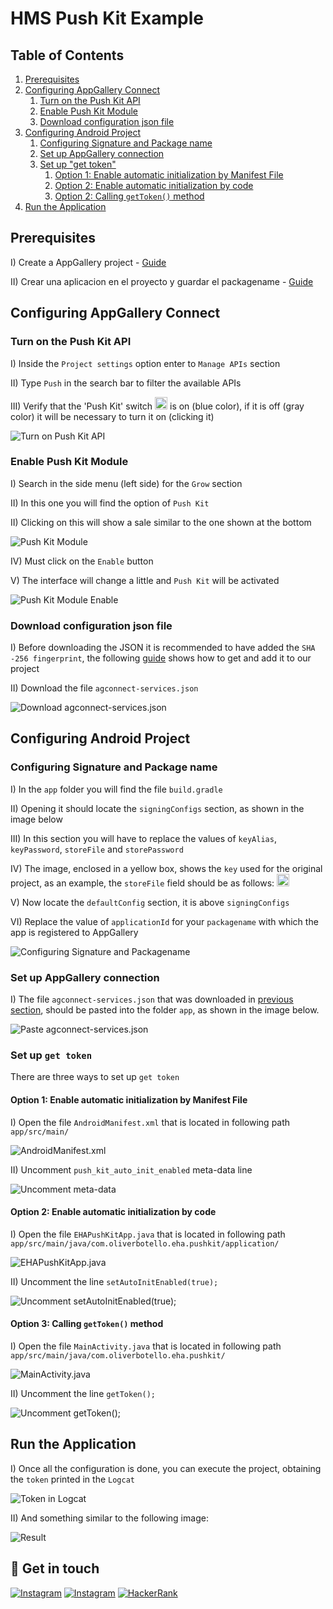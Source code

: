 
# HMS Push Kit Example

## Table of Contents
1. [Prerequisites](#prerequisites)
2. [Configuring AppGallery Connect](#configuring-appgallery-connect)
    1. [Turn on the Push Kit API](#turn-on-the-push-kit-api)
    2. [Enable Push Kit Module](#enable-push-kit-module)
    3. [Download configuration json file](#download-configuration-json-file)
3. [Configuring Android Project](#configuring-android-project)
    1. [Configuring Signature and Package name](#configuring-signature-and-package-name)
    2. [Set up AppGallery connection](#set-up-appgallery-connection)
    3. [Set up "get token"](#set-up-get-token)
       1. [Option 1: Enable automatic initialization by Manifest File](#option-1-enable-automatic-initialization-by-manifest-file)
       2. [Option 2: Enable automatic initialization by code](#option-2-enable-automatic-initialization-by-code)
       3. [Option 2: Calling `getToken()` method](#option-3-calling-gettoken-method)
4. [Run the Application](#run-the-application)

## Prerequisites
I) Create a AppGallery project - [Guide](https://developer.huawei.com/consumer/en/doc/distribution/app/agc-help-createproject-0000001100334664)

II) Crear una aplicacion en el proyecto y guardar el packagename - [Guide](https://developer.huawei.com/consumer/en/doc/distribution/app/agc-help-createapp-0000001146718717#section1112105771619)

## Configuring AppGallery Connect
### Turn on the Push Kit API
I) Inside the `Project settings` option enter to `Manage APIs` section

II) Type `Push` in the search bar to filter the available APIs

III) Verify that the 'Push Kit' switch <img src="/readme/assets/switch.png?raw=true" style="height:20px"> is on (blue color), if it is off (gray color) it will be necessary to turn it on (clicking it)

![Turn on Push Kit API](/readme/assets/turn_of_push_kit_api.png?raw=true "Turn on Push Kit API")

### Enable Push Kit Module
I) Search in the side menu (left side) for the `Grow` section

II) In this one you will find the option of `Push Kit`

II) Clicking on this will show a sale similar to the one shown at the bottom

![Push Kit Module](/readme/assets/push_kit_module.png?raw=true "Push Kit Module")

IV) Must click on the `Enable` button

V) The interface will change a little and `Push Kit` will be activated

![Push Kit Module Enable](/readme/assets/push_kit_module_enable.png?raw=true "Push Kit Module Enable")

### Download configuration json file
I) Before downloading the JSON it is recommended to have added the `SHA -256 fingerprint`, the following [guide](https://developer.huawei.com/consumer/en/doc/development/HMSCore-Guides/android-sdk-config-agc-0000001061560289#section147011294331) shows how to get and add it to our project

II) Download the file `agconnect-services.json`

![Download agconnect-services.json](/readme/assets/download_json.png?raw=true "Download agconnect-services.json")

## Configuring Android Project
### Configuring Signature and Package name
I) In the `app` folder you will find the file `build.gradle`

II) Opening it should locate the `signingConfigs` section, as shown in the image below

III) In this section you will have to replace the values of `keyAlias`, `keyPassword`, `storeFile` and `storePassword`

IV) The image, enclosed in a yellow box, shows the `key` used for the original project, as an example, the `storeFile` field should be as follows: <img src="/readme/assets/storeFile.png?raw=true" style="height:20px">

V) Now locate the `defaultConfig` section, it is above `signingConfigs`

VI) Replace the value of `applicationId` for your `packagename` with which the app is registered to AppGallery

![Configuring Signature and Packagename](/readme/assets/chage_signature_and_packagename.png?raw=true "Configuring Signature and Packagename")

### Set up AppGallery connection
I) The file `agconnect-services.json` that was downloaded in [previous section](#download-configuration-json-file), should be pasted into the folder `app`, as shown in the image below.

![Paste agconnect-services.json](/readme/assets/paste_json.png?raw=true "Paste agconnect-services.json")

### Set up `get token`
There are three ways to set up `get token`

#### Option 1: Enable automatic initialization by Manifest File
I) Open the file `AndroidManifest.xml` that is located in following path `app/src/main/`

![AndroidManifest.xml](/readme/assets/comment_meta_data.png?raw=true "AndroidManifest.xml")

II) Uncomment `push_kit_auto_init_enabled` meta-data line

![Uncomment meta-data](/readme/assets/uncomment_meta_data.png?raw=true "Uncomment meta-data")

#### Option 2: Enable automatic initialization by code
I) Open the file `EHAPushKitApp.java` that is located in following path `app/src/main/java/com.oliverbotello.eha.pushkit/application/`

![EHAPushKitApp.java](/readme/assets/comment_code_line_app.png?raw=true "EHAPushKitApp.java")

II) Uncomment the line `setAutoInitEnabled(true);`

![Uncomment setAutoInitEnabled(true);](/readme/assets/uncomment_code_line_app.png?raw=true "Uncomment setAutoInitEnabled(true);")

#### Option 3: Calling `getToken()` method
I) Open the file `MainActivity.java` that is located in following path `app/src/main/java/com.oliverbotello.eha.pushkit/`

![MainActivity.java](/readme/assets/comment_code_line_activity.png?raw=true "MainActivity.java")

II) Uncomment the line `getToken();`

![Uncomment getToken();](/readme/assets/uncomment_code_line_activity.png?raw=true "Uncomment getToken();")

## Run the Application
I) Once all the configuration is done, you can execute the project, obtaining the `token` printed in the `Logcat`

![Token in Logcat](/readme/assets/get_token.png?raw=true "Token in Logcat")

II) And something similar to the following image:

![Result](/readme/assets/push_result.png?raw=true "Result")

## 👾 Get in touch
[![Instagram](https://img.shields.io/badge/Instagram-E4405F?style=for-the-badge&logo=instagram&logoColor=white)](https://www.instagram.com/oliv_er404/) [![Instagram](https://img.shields.io/badge/Twitter-1DA1F2?style=for-the-badge&logo=twitter&logoColor=white)](https://twitter.com/oliver_botello) [![HackerRank](https://img.shields.io/badge/-Hackerrank-2EC866?style=for-the-badge&logo=HackerRank&logoColor=white)](http://www.hackerrank.com/Oliver404)